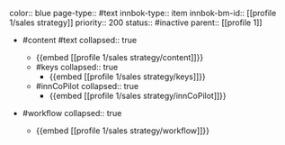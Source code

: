 color:: blue
page-type:: #text
innbok-type:: item
innbok-bm-id:: [[profile 1/sales strategy]]
priority:: 200
status:: #inactive
parent:: [[profile 1]]

- #content #text
  collapsed:: true
	- {{embed [[profile 1/sales strategy/content]]}}
  - #keys
    collapsed:: true
	  - {{embed [[profile 1/sales strategy/keys]]}}
  - #innCoPilot
    collapsed:: true
	  - {{embed [[profile 1/sales strategy/innCoPilot]]}}

- #workflow
  collapsed:: true
	- {{embed [[profile 1/sales strategy/workflow]]}}

